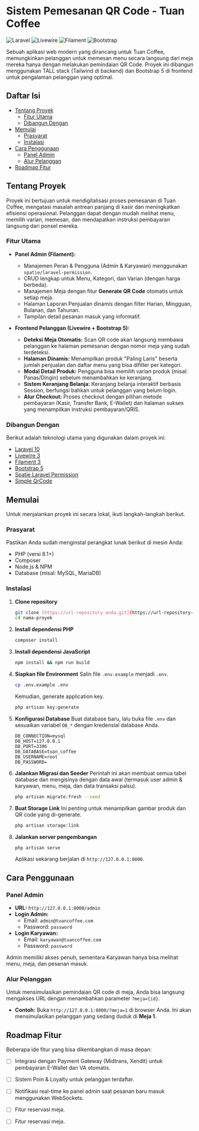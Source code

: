 # Sistem Pemesanan QR Code - Tuan Coffee

![Laravel](https://img.shields.io/badge/Laravel-10-FF2D20?style=for-the-badge&logo=laravel)
![Livewire](https://img.shields.io/badge/Livewire-3-4d56e0?style=for-the-badge)
![Filament](https://img.shields.io/badge/Filament-3-f59e0b?style=for-the-badge)
![Bootstrap](https://img.shields.io/badge/Bootstrap-5-7952B3?style=for-the-badge&logo=bootstrap)

Sebuah aplikasi web modern yang dirancang untuk Tuan Coffee, memungkinkan pelanggan untuk memesan menu secara langsung dari meja mereka hanya dengan melakukan pemindaian QR Code. Proyek ini dibangun menggunakan TALL stack (Tailwind di backend) dan Bootstrap 5 di frontend untuk pengalaman pelanggan yang optimal.

## Daftar Isi
- [Tentang Proyek](#tentang-proyek)
  - [Fitur Utama](#fitur-utama)
  - [Dibangun Dengan](#dibangun-dengan)
- [Memulai](#memulai)
  - [Prasyarat](#prasyarat)
  - [Instalasi](#instalasi)
- [Cara Penggunaan](#cara-penggunaan)
  - [Panel Admin](#panel-admin)
  - [Alur Pelanggan](#alur-pelanggan)
- [Roadmap Fitur](#roadmap-fitur)

## Tentang Proyek

Proyek ini bertujuan untuk mendigitalisasi proses pemesanan di Tuan Coffee, mengatasi masalah antrean panjang di kasir dan meningkatkan efisiensi operasional. Pelanggan dapat dengan mudah melihat menu, memilih varian, memesan, dan mendapatkan instruksi pembayaran langsung dari ponsel mereka.

### Fitur Utama

* **Panel Admin (Filament):**
    * Manajemen Peran & Pengguna (Admin & Karyawan) menggunakan `spatie/laravel-permission`.
    * CRUD lengkap untuk Menu, Kategori, dan Varian (dengan harga berbeda).
    * Manajemen Meja dengan fitur **Generate QR Code** otomatis untuk setiap meja.
    * Halaman Laporan Penjualan dinamis dengan filter Harian, Mingguan, Bulanan, dan Tahunan.
    * Tampilan detail pesanan masuk yang informatif.

* **Frontend Pelanggan (Livewire + Bootstrap 5):**
    * **Deteksi Meja Otomatis:** Scan QR code akan langsung membawa pelanggan ke halaman pemesanan dengan nomor meja yang sudah terdeteksi.
    * **Halaman Dinamis:** Menampilkan produk "Paling Laris" beserta jumlah penjualan dan daftar menu yang bisa difilter per kategori.
    * **Modal Detail Produk:** Pengguna bisa memilih varian produk (misal: Panas/Dingin) sebelum menambahkan ke keranjang.
    * **Sistem Keranjang Belanja:** Keranjang belanja interaktif berbasis Session, berfungsi bahkan untuk pelanggan yang belum login.
    * **Alur Checkout:** Proses checkout dengan pilihan metode pembayaran (Kasir, Transfer Bank, E-Wallet) dan halaman sukses yang menampilkan instruksi pembayaran/QRIS.

### Dibangun Dengan

Berikut adalah teknologi utama yang digunakan dalam proyek ini:

* [Laravel 10](https://laravel.com/)
* [Livewire 3](https://livewire.laravel.com/)
* [Filament 3](https://filamentphp.com/)
* [Bootstrap 5](https://getbootstrap.com/)
* [Spatie Laravel Permission](https://spatie.be/docs/laravel-permission/v1/introduction)
* [Simple QrCode](https://www.simplesoftware.io/docs/simple-qrcode)

## Memulai

Untuk menjalankan proyek ini secara lokal, ikuti langkah-langkah berikut.

### Prasyarat

Pastikan Anda sudah menginstal perangkat lunak berikut di mesin Anda:
* PHP (versi 8.1+)
* Composer
* Node.js & NPM
* Database (misal: MySQL, MariaDB)

### Instalasi

1.  **Clone repository**
    ```sh
    git clone [https://url-repository-anda.git](https://url-repository-anda.git)
    cd nama-proyek
    ```

2.  **Install dependensi PHP**
    ```sh
    composer install
    ```

3.  **Install dependensi JavaScript**
    ```sh
    npm install && npm run build
    ```

4.  **Siapkan file Environment**
    Salin file `.env.example` menjadi `.env`.
    ```sh
    cp .env.example .env
    ```
    Kemudian, generate application key.
    ```sh
    php artisan key:generate
    ```

5.  **Konfigurasi Database**
    Buat database baru, lalu buka file `.env` dan sesuaikan variabel `DB_*` dengan kredensial database Anda.
    ```env
    DB_CONNECTION=mysql
    DB_HOST=127.0.0.1
    DB_PORT=3306
    DB_DATABASE=tuan_coffee
    DB_USERNAME=root
    DB_PASSWORD=
    ```

6.  **Jalankan Migrasi dan Seeder**
    Perintah ini akan membuat semua tabel database dan mengisinya dengan data awal (termasuk user admin & karyawan, menu, meja, dan data transaksi palsu).
    ```sh
    php artisan migrate:fresh --seed
    ```

7.  **Buat Storage Link**
    Ini penting untuk menampilkan gambar produk dan QR code yang di-generate.
    ```sh
    php artisan storage:link
    ```

8.  **Jalankan server pengembangan**
    ```sh
    php artisan serve
    ```
    Aplikasi sekarang berjalan di `http://127.0.0.1:8000`.

## Cara Penggunaan

### Panel Admin

* **URL:** `http://127.0.0.1:8000/admin`
* **Login Admin:**
    * Email: `admin@tuancoffee.com`
    * Password: `password`
* **Login Karyawan:**
    * Email: `karyawan@tuancoffee.com`
    * Password: `password`

Admin memiliki akses penuh, sementara Karyawan hanya bisa melihat menu, meja, dan pesanan masuk.

### Alur Pelanggan

Untuk mensimulasikan pemindaian QR code di meja, Anda bisa langsung mengakses URL dengan menambahkan parameter `?meja={id}`.

* **Contoh:** Buka `http://127.0.0.1:8000/?meja=1` di browser Anda.
    Ini akan mensimulasikan pelanggan yang sedang duduk di **Meja 1**.

## Roadmap Fitur

Beberapa ide fitur yang bisa dikembangkan di masa depan:
* [ ] Integrasi dengan Payment Gateway (Midtrans, Xendit) untuk pembayaran E-Wallet dan VA otomatis.
* [ ] Sistem Poin & Loyalty untuk pelanggan terdaftar.
* [ ] Notifikasi real-time ke panel admin saat pesanan baru masuk menggunakan WebSockets.
* [ ] Fitur reservasi meja.
* [ ] Fitur reservasi meja.

